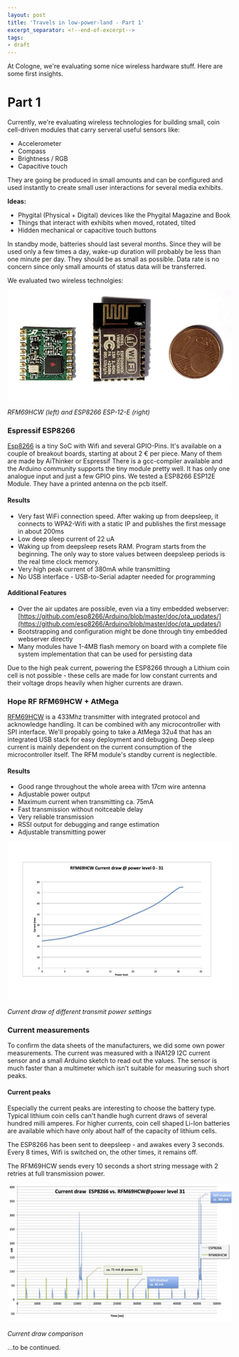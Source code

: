 ```yaml
---
layout: post
title: 'Travels in low-power-land - Part 1'
excerpt_separator: <!--end-of-excerpt-->
tags:
- draft
---
```

At Cologne, we're evaluating some nice wireless hardware stuff. Here are some first insights.
<!--end-of-excerpt-->

# Part 1
Currently, we're evaluating wireless technologies for building small, coin cell-driven modules that carry serveral useful sensors like:

* Accelerometer
* Compass
* Brightness / RGB
* Capacitive touch

They are going be produced in small amounts and can be configured and used instantly to create small user interactions for several media exhibits.

**Ideas:**

* Phygital (Physical + Digital) devices like the Phygital Magazine and Book
* Things that interact with exhibits when moved, rotated, tilted
* Hidden mechanical or capacitive touch buttons

In standby mode, batteries should last several months. Since they will be used only a few times a day, wake-up duration will probably be less than one minute per day.
They should be as small as possible. Data rate is no concern since only small amounts of status data will be transferred.

We evaluated two wireless technolgies:

![image](/images/2016-7-12-low-power-land/esp_rfm_size.jpg)

*RFM69HCW (left) and ESP8266 ESP-12-E (right)*

### Espressif ESP8266

[Esp8266](http://www.espressif.com/sites/default/files/9b-esp8266-low_power_solutions_en_0.pdf) is a tiny SoC with Wifi and several GPIO-Pins. It's available on a couple of breakout boards, starting at about 2 € per piece. Many of them are made by AiThinker or Espressif There is a gcc-compiler available and the Arduino community supports the tiny module pretty well. It has only one analogue input and just a few GPIO pins. We tested a ESP8266 ESP12E Module. They have a printed antenna on the pcb itself.

#### Results 
* Very fast WiFi connection speed. After waking up from deepsleep, it connects to WPA2-Wifi with a static IP and publishes the first message in about 200ms
* Low deep sleep current of 22 uA
* Waking up from deepsleep resets RAM. Program starts from the beginning. The only way to store values between deepsleep periods is the real time clock memory.
* Very high peak current of 380mA while transmitting
* No USB interface - USB-to-Serial adapter needed for programming
 
#### Additional Features

* Over the air updates are possible, even via a tiny embedded webserver: [https://github.com/esp8266/Arduino/blob/master/doc/ota_updates/](https://github.com/esp8266/Arduino/blob/master/doc/ota_updates/)
* Bootstrapping and configuration might be done through tiny embedded webserver directly 
* Many modules have 1-4MB flash memory on board with a complete file system implementation that can be used for persisting data

Due to the high peak current, powering the ESP8266 through a Lithium coin cell is not possible - these cells are made for low 
constant currents and their voltage drops heavily when higher currents are drawn. 

### Hope RF RFM69HCW + AtMega 

[RFM69HCW](http://www.hoperf.com/upload/rf/RFM69CW-V1.1.pdf) is a 433Mhz transmitter with integrated protocol and acknowledge handling. It can be combined with any microcontroller with SPI interface. We'll propably going to take a AtMega 32u4 that has an integrated USB stack for easy deployment and debugging.
Deep sleep current is mainly dependent on the current consumption of the microcontroller itself. The RFM module's standby current is neglectible.

#### Results
* Good range throughout the whole areea with 17cm wire antenna
* Adjustable power output
* Maximum current when transmitting ca. 75mA
* Fast transmission without noitceable delay
* Very reliable transmission 
* RSSI output for debugging and range estimation
* Adjustable transmitting power

![image](/images/2016-7-12-low-power-land/rfm69_power_levels.jpg)

*Current draw of different transmit power settings*

### Current measurements

To confirm the data sheets of the manufacturers, we did some own power measurements.
The current was measured with a INA129 I2C current sensor and a small Arduino sketch to read out the values. The sensor is much faster than a multimeter which isn't suitable for measuring such short peaks.
 
#### Current peaks

Especially the current peaks are interesting to choose the battery type. Typical lithium coin cells can't handle hugh current draws of several hundred milli amperes. For higher currents, coin cell shaped Li-Ion batteries are available which have only about half of the capacity of lithium cells.

The ESP8266 has been sent to deepsleep - and awakes every 3 seconds. Every 8 times, Wifi is switched on, the other times, it remains off.

The RFM69HCW sends every 10 seconds a short string message with 2 retries at full transmission power. 

![image](/images/2016-7-12-low-power-land/esp_vs_rfm.jpg)

*Current draw comparison*

...to be continued.

